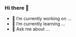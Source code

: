 ### Hi there 👋

- 🔭 I’m currently working on ...
- 🌱 I’m currently learning ...
- 💬 Ask me about ...

